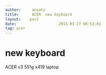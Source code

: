 ```yaml
---
author:     ansatz
title:		ACER  new keyboard
layout:	   post
date:		 			2015-03-27 08:53:01
tag: acer
---
```

# new keyboard  
ACER v3 551g x419 laptop 

